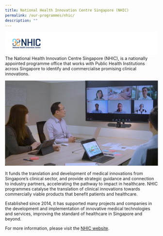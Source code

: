 ```yaml
---
title: National Health Innovation Centre Singapore (NHIC)
permalink: /our-programmes/nhic/
description: ""
---
```

![](/images/Logos/BU%20Banners_NHIC.png)
The National Health Innovation Centre Singapore (NHIC), is a nationally appointed programme office that works with Public Health Institutions across Singapore to identify and commercialise promising clinical innovations. 

![](/images/Corporate%20photos/02%20-%20NHIC.png)

It funds the translation and development of medical innovations from Singapore’s clinical sector, and provide strategic guidance and connection to industry partners, accelerating the pathway to impact in healthcare. NHIC programmes catalyse the translation of clinical innovations towards commercially viable products that benefit patients and healthcare. 

Established since 2014, it has supported many projects and companies in the development and implementation of innovative medical technologies and services, improving the standard of healthcare in Singapore and beyond. 

For more information, please visit the [NHIC website](https://nhic.sg).